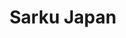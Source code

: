 ---
layout: place
title: Sarku Japan
permalink: /maryland/owings-mills/sarku-japan.html
stateAbbr: MD
stateName: Maryland
cityName: Owings Mills
seo:
  type: restaurant
  links: null
place_id: ChIJN9o3IQwXyIkRky6EJu8-7zk
photos:
  - name: >-
      places/ChIJN9o3IQwXyIkRky6EJu8-7zk/photos/AeeoHcIdr4HObuHLUyWZQO5DmdbN0LuGnI4ReKbylYqNbee6Vxb1QvhLYBWt4BrsQRq9Uo-4NqfVCZOGYtjNCZleVpxR4OiDsQOVH74IVe4i34BJrh3dmFHQOEMd6k5ds6G9hfYd_13m8HRK930mF6m6fjCfhALYxsCV1Noes3uqWUmkoQVh-HKI2KVSGr666jgixEQYnwAoNHxwSQMafv1bstRqo4r8EoZQ2pNSSdJrnAG3MpHKc-P5VGDKiJA1KEptcKkGfm46eEAh_Zgc-gAe_K84rmZwb_T2tN-AKrC52uB0cBm_2UWtX8A8jDiKpFgwYCruE1eF6XWwEfi4Lf3DFD73-d3E8GkxQVTZ1fiDKWSuqk0J-rqChLvf0-uEHUOid-ZHNWQtbmvfMxwkMM4_6T0_7HKOiJCrZ7TtuxnETh_qVDU
    widthPx: 3036
    heightPx: 4048
    authorAttributions:
      - displayName: Joshua Diamond
        uri: https://maps.google.com/maps/contrib/108004362205855896859
        photoUri: >-
          https://lh3.googleusercontent.com/a-/ALV-UjXKCqdD4afqy2tzBBRJxpnuvA3pEXBf6W5w2RCY-f-HgsRDOFml=s100-p-k-no-mo
    flagContentUri: >-
      https://www.google.com/local/imagery/report/?cb_client=maps_api_places.places_api&image_key=!1e10!2sCIHM0ogKEICAgID4mdqm_gE&hl=en-US
    googleMapsUri: >-
      https://www.google.com/maps/place//data=!3m4!1e2!3m2!1sCIHM0ogKEICAgID4mdqm_gE!2e10!4m2!3m1!1s0x89c8170c2137da37:0x39ef3eef26842e93
  - name: >-
      places/ChIJN9o3IQwXyIkRky6EJu8-7zk/photos/AeeoHcIEnHI7G4eWE9hz9eF3H3aMDtAtd-b4PUEBJyFbOj2dA8KikT5zkNk3Nvs-lagxo6w2mfuKq81CHDXqgIkXN5P4PVsuXyJrXl2sY-FpmoYRF9kwMsMcpOLT2bz_xOmEpRDEhgqhbGOmkxxBAjHhoYTPTAA8n1eh2YDz_3iwbdrZP8Bu2X_H3oaDOVIPesRwC2-lAA0YU06C5Si_FIvxN_lvINHldwGHPmjXvUNhKAMc7e4MxNo6PvwatcWUg1oz06DMVxU2uaSfQOGC8gvWa2lvCPJBFBU_73dZ0iUBMil9CM5MFFz-wAE5Ycsws2ECNEQ2UJcd9JP6z1t1Ehfz-dqONpYutZW548KpsU_2p6wSRkqfR_2nr7qfEizIOEpZKqkPE5c6XE5ezU6jspWPlxF9qRiyuarOzmJ-BEI2CFw2WX-9
    widthPx: 2478
    heightPx: 1738
    authorAttributions:
      - displayName: M Jones
        uri: https://maps.google.com/maps/contrib/111108321656294142392
        photoUri: >-
          https://lh3.googleusercontent.com/a/ACg8ocKCM-sRYSKAL7FbyL8xrHQxtzbrUOTHDAskDHp79YgaBelQ-g=s100-p-k-no-mo
    flagContentUri: >-
      https://www.google.com/local/imagery/report/?cb_client=maps_api_places.places_api&image_key=!1e10!2sCIHM0ogKEICAgMDwuJzc0QE&hl=en-US
    googleMapsUri: >-
      https://www.google.com/maps/place//data=!3m4!1e2!3m2!1sCIHM0ogKEICAgMDwuJzc0QE!2e10!4m2!3m1!1s0x89c8170c2137da37:0x39ef3eef26842e93
  - name: >-
      places/ChIJN9o3IQwXyIkRky6EJu8-7zk/photos/AeeoHcLQ6ZFub_FDiWxe7I36cEyL9jhegfWiUvpnvL7bJmVBsNvzh8_8-I7X-UO6a1quITAX91tA5VGEr4LxMU8mF5hwVCJ-qK_iRcUjM4NUzA1RnPDVgIiducrn7KlrF_qYq4ajH3L_MANHN9RZHAkmWUUAKLtyoNfzn0jWUx_0t4ajtzydo0cf6x32tJyGBtK7NAP0HoHnPmpVQ8AclqOVc3Z_OaBECrvuQ1AYxOKXUoRmMTlPjSNYgrNHXQMH-Wpwm9iCCvqgPmZ2NbIzcnJnQj9AErZtErsKgnxQFq8-WIxK0MS_Z5j38wTn1QTN9ZbjGaDEnmAEi3Fc3qOQxMjzxTEDcTbHubVxm14o3qcX0UHR9N8NERMxL3JMTfCOMzqySxH2VWowsGC5M_tH2lTpIZoC6eRfI6IN-3uUvCYvZ6OKTQ
    widthPx: 3072
    heightPx: 4080
    authorAttributions:
      - displayName: Varma
        uri: https://maps.google.com/maps/contrib/100274275776498777415
        photoUri: >-
          https://lh3.googleusercontent.com/a-/ALV-UjUJMsghPo2UIkiJZxI0sCef5_MsqxC3Pjs2Ic_KQLc-M4qd1-DT=s100-p-k-no-mo
    flagContentUri: >-
      https://www.google.com/local/imagery/report/?cb_client=maps_api_places.places_api&image_key=!1e10!2sCIHM0ogKEICAgIDHz8LtUQ&hl=en-US
    googleMapsUri: >-
      https://www.google.com/maps/place//data=!3m4!1e2!3m2!1sCIHM0ogKEICAgIDHz8LtUQ!2e10!4m2!3m1!1s0x89c8170c2137da37:0x39ef3eef26842e93
  - name: >-
      places/ChIJN9o3IQwXyIkRky6EJu8-7zk/photos/AeeoHcKY8Hkn-tZaZSn8kRBSvP9GL3udqjltKQ1UvRWh6pS8iX5n2ZvWHMyae895AUB3SKsrNzOtlSBrXYEVZedsq7HJYBtSxfdLXZRBtnsPDtFmZ5Tuq6InRwuJ_6hFjPrGX8ub40aeHbQGYTZey_jfOrLGsd4v6XjOKfDctBFY7tcI5NbO9-W_Nu6MVZvZIfm8NWhScj0Q1vCcQzo3WtFSXkFx8mphBn7qAW8GVOfvZt5Qt5PneurqNaEjLq_P7nqB-E6UjWCMAUDzHyP14n1LQsh1_iUC3hbXsr1r0G9S-oQClvpV024fYe6l8O9g_VkF2EWyx6HRUYlpd1qSHIdg1icLNizzdkFoi40PvWlRqlRW4uJaMyt-aKWohof7tozpVS9PrzTUNpZjzztoUnCIAqLKP9RSiUU0zbvyE7w
    widthPx: 4032
    heightPx: 3024
    authorAttributions:
      - displayName: Elbek Yusupov
        uri: https://maps.google.com/maps/contrib/103500765981228437064
        photoUri: >-
          https://lh3.googleusercontent.com/a-/ALV-UjUsDrbkIwhGmrHu5LuUu8nKhPpDyf6xnsTxr9d7yTW331FjJjzorw=s100-p-k-no-mo
    flagContentUri: >-
      https://www.google.com/local/imagery/report/?cb_client=maps_api_places.places_api&image_key=!1e10!2sCIHM0ogKEICAgICpp6x7&hl=en-US
    googleMapsUri: >-
      https://www.google.com/maps/place//data=!3m4!1e2!3m2!1sCIHM0ogKEICAgICpp6x7!2e10!4m2!3m1!1s0x89c8170c2137da37:0x39ef3eef26842e93
  - name: >-
      places/ChIJN9o3IQwXyIkRky6EJu8-7zk/photos/AeeoHcIm4L18HxdZGPy-FmEEwwWplNn94EOq9vAlJ8Us6JtCTuQYpwMTXoeC3LqPiDJEQ9-R7kGqOyqTOn3FzBwHcW01dzcxMYEldZSnGsGGJWTKlZCk_BTVE4MjxpE2hAOUNFJ06eSJXv7cW1_qtx5R44b2ln6Xigv4jebktvao1KhUVZJ_KTb8gce0U-3dyLaPcT1vT1TeXX_hBQUs6Ndh3xZ3lKd0MDGZEbkk5vpPN_rXurwlpryxQafwzDJSwll4D_IQgMYa3ulbn6WSCP5AOCklGbPCCgnjHZRBf9ESfeO_3wMMlc2ZMESXllRH4g8ECwVK06HYMOuOaWglLpFBMYXYCb_wiZ1gxdBeJz1eSSSPv4w7PJhtJkSKec37sICJDStdccHaMiazVq6enRcN1FofTbLvFDOG-h7O5VqFrLg
    widthPx: 1920
    heightPx: 1080
    authorAttributions:
      - displayName: James Worthy
        uri: https://maps.google.com/maps/contrib/101112693046886022964
        photoUri: >-
          https://lh3.googleusercontent.com/a-/ALV-UjWUJHKVtUmhIkf0N4b7OZOrgW3n_oQPxrWXU9ht5ryzEAwmAjYR=s100-p-k-no-mo
    flagContentUri: >-
      https://www.google.com/local/imagery/report/?cb_client=maps_api_places.places_api&image_key=!1e10!2sCIHM0ogKEICAgICEk5iRJg&hl=en-US
    googleMapsUri: >-
      https://www.google.com/maps/place//data=!3m4!1e2!3m2!1sCIHM0ogKEICAgICEk5iRJg!2e10!4m2!3m1!1s0x89c8170c2137da37:0x39ef3eef26842e93
  - name: >-
      places/ChIJN9o3IQwXyIkRky6EJu8-7zk/photos/AeeoHcLCBLqk4-eVB6BtMxbjhpDDGEzxL_Dsc3JUehnjXfFYclu76BO5y7z___ZCWIm3FYiaXR0-672HZuy4aW1LoyoVDKtVImUJ4J7bsM3K-_rQBVCxolyZ8UDaJ5U3IaoNODoPWUPronl-ebTsdGNNW2BpSO3oe2ytDoSbeSGHnp4CfIOpRAgUDRozt1zdale35U_PfX5Gu8Fu9XbuCCuezeAJTqwR6-tU0OYxmUOcbL8qQevbgw3foKv8rqIska_LHD9TMe-O_2LYh3KbdUhVif7RWQ84qy41dWjclsMU5y4fTwiy9MkFbdcHbhyDE4HSK1Pw_mAQKxTEatGKCtJeoO3NVVPrH8L5R4YLGOPCqeiab3-vsb1JsuUuoGcbrOFJKkfkFNLH0oyqN95c8IW0tA5m-_UsKRdr8v_A666pzvUYqQ
    widthPx: 4800
    heightPx: 2700
    authorAttributions:
      - displayName: Tripp Tornabene
        uri: https://maps.google.com/maps/contrib/111568671514737963207
        photoUri: >-
          https://lh3.googleusercontent.com/a/ACg8ocLrHMsfA0cHd466ZnJ0mxF3MmAyPoIuc7UgVWAzrgAGsWD7Fg=s100-p-k-no-mo
    flagContentUri: >-
      https://www.google.com/local/imagery/report/?cb_client=maps_api_places.places_api&image_key=!1e10!2sCIHM0ogKEICAgIDEo6zINA&hl=en-US
    googleMapsUri: >-
      https://www.google.com/maps/place//data=!3m4!1e2!3m2!1sCIHM0ogKEICAgIDEo6zINA!2e10!4m2!3m1!1s0x89c8170c2137da37:0x39ef3eef26842e93
  - name: >-
      places/ChIJN9o3IQwXyIkRky6EJu8-7zk/photos/AeeoHcI-s0iW1eHImVAOBbnJxy3RlrtSxGv9oea4dH28eaDtWq1FyWXGpDwkZ2vUMuD6JpTuLBd5a8hKudnDdkgl_yV_ZJ-wsKG5A95yfsqCwn1dVwNcRL-UF9lprDyw1MBASJxxU184_nqBUGU2QwLUtHGKpoghLVuhmGBqE0UX3f1_RlbkPE9YvbxLiFQOapOWaxi1rvvq7INJG_AVs5n2rP1ltZgDMbn_bqM_F10ELP-2cuFxBOll09bavvA_VSsRelc281fhklfyXpu7KD5Qk3xQztMpm3dLqdfxmjYZjFfKvI9lwLmFgCWByq4TWkG-4hUyHEg22hPB3wT6BCeozO6qqVomoyCbegSb9G_0CgWcs0Gh5FBZ0vZd6U1ygE4PCzQPzMaZqWsUDzGEZ6BP5XVZn_ypK0vSYUDLg3QjGnOUQvBw
    widthPx: 3024
    heightPx: 4032
    authorAttributions:
      - displayName: Kevin Diaz
        uri: https://maps.google.com/maps/contrib/100476961326467268266
        photoUri: >-
          https://lh3.googleusercontent.com/a/ACg8ocKC0MXXKwVwcFHVCK7lYSKjdoOKVkQ8erk0Eqw_MI_CWa2KcQ=s100-p-k-no-mo
    flagContentUri: >-
      https://www.google.com/local/imagery/report/?cb_client=maps_api_places.places_api&image_key=!1e10!2sCIHM0ogKEICAgICE5OTz-gE&hl=en-US
    googleMapsUri: >-
      https://www.google.com/maps/place//data=!3m4!1e2!3m2!1sCIHM0ogKEICAgICE5OTz-gE!2e10!4m2!3m1!1s0x89c8170c2137da37:0x39ef3eef26842e93
  - name: >-
      places/ChIJN9o3IQwXyIkRky6EJu8-7zk/photos/AeeoHcIZq8uPQl4wzEqPcrFVxn8uGPoWOY6JbH8gORqfGAsQScah7BjxN5XjU0ytLTL7O9p7uh6w-IbLJqPa_j45YjQYKwxYCthfRbqWYvXZic_qEeNmfI-c2d7zHZeVu1ftKjnLZRjOSQsHoVmhIBXVxrIlVS2v7cyFWHtSpqAfNBWMrTucVssQg0tYDL6ovakTmwCoQtFsm9YEqBFNi7dVHzwpbZ2zt3xDrQ_KWYQNeJ5YgE-qHGJs-g7o-ol9aDJT4DjcPJfbRTBmyzSMErJOFMOlvXSeTb_A8i3DQKUcJ2SCJzSLY8S_JbqsBB4bq0E_bvJhYuxyNBjTDyJT_hwmns_gEDtflytB6E8ljgVhTnWjAQ3NVspVFrE3NbHx9QcOmZ2qb_sOtowvdorDGVUq5ui2zrs01OIsihNzhyeOUc4miCzZ
    widthPx: 4032
    heightPx: 3024
    authorAttributions:
      - displayName: Elbek Yusupov
        uri: https://maps.google.com/maps/contrib/103500765981228437064
        photoUri: >-
          https://lh3.googleusercontent.com/a-/ALV-UjUsDrbkIwhGmrHu5LuUu8nKhPpDyf6xnsTxr9d7yTW331FjJjzorw=s100-p-k-no-mo
    flagContentUri: >-
      https://www.google.com/local/imagery/report/?cb_client=maps_api_places.places_api&image_key=!1e10!2sCIHM0ogKEICAgICpp6z7gAE&hl=en-US
    googleMapsUri: >-
      https://www.google.com/maps/place//data=!3m4!1e2!3m2!1sCIHM0ogKEICAgICpp6z7gAE!2e10!4m2!3m1!1s0x89c8170c2137da37:0x39ef3eef26842e93
  - name: >-
      places/ChIJN9o3IQwXyIkRky6EJu8-7zk/photos/AeeoHcJP_ziFTlsbfNPbCRFTet3alp8bimczCsDrWUn3ZopAVCyi9nmLTOyJKdC5SrgvsigROt5XJUsdEq1Cdpg3wOU86CRypyb_7gn60QWbpzqg1REeTz7PjZiA_gzr-U_ksn1hwJxiteYtD9OjcbQvH7FtxQuDphEmVJv_f4I1pb4RvfjYhozV_3GGRGthQfu_jtSTfgR2pz1anybSlQBSgyCPZhDw0sVZN61JrPsIiFg6WC4sYpDqvoXjJ_osqvMPXjxA-0DEZ5qSEw6YBm99XARKnCtHxLrgdQzPU3Dw3ykJIAITC2HgY231aVAOa3lkPUWyF31rhjct2l4h6cTzbloSKNINbiwec2_IU4uT0qNRsC2qYz_un9l0UDIMC16qit_Jmp9af2QxQuxkvBIO6SYHBSCtPuXTWc4asHqEnVQ
    widthPx: 1080
    heightPx: 1920
    authorAttributions:
      - displayName: Jose Carlos Cordoba
        uri: https://maps.google.com/maps/contrib/111549764321697999220
        photoUri: >-
          https://lh3.googleusercontent.com/a-/ALV-UjW1xZga05I0Crl6TMh3mqiUeRIT775ZH1k0u_s2XqQ5ZXvjX8gEkg=s100-p-k-no-mo
    flagContentUri: >-
      https://www.google.com/local/imagery/report/?cb_client=maps_api_places.places_api&image_key=!1e10!2sCIHM0ogKEICAgICErbPAcQ&hl=en-US
    googleMapsUri: >-
      https://www.google.com/maps/place//data=!3m4!1e2!3m2!1sCIHM0ogKEICAgICErbPAcQ!2e10!4m2!3m1!1s0x89c8170c2137da37:0x39ef3eef26842e93
  - name: >-
      places/ChIJN9o3IQwXyIkRky6EJu8-7zk/photos/AeeoHcIyURpWgI2t3HghQyU43FxPqiPMWjRtRAKNnWtQo-GspT-eOkyUxCWtisy8ISJ5DsrRVFHhBXLuXcl5nF6dqVOoKRuL0VPuYCobNR4gdLcH-53PdzKW1oJfHtY9WJtG4sbZaDCO06RfOHN9_qoaAZiJGQKErBWFWyxwPvnjR3-yxqWuo0VzaeEACDkhfEN4AqvgSD1mzsHRKlEtfbiBjxuaQl9XhZfkTFWV4FvBT1tV0-0Whqy1AwRb3Kl48g1iU_tZhvZRdQrGrSIs1mnGkXwr0HdOcOxiW0OT31UOT8GxM3eb50V8yTC5VPpqVOg9PGEEbKzr1Sm2iKQ3u_zhR39M6CSMaUrtDvc6ICXyKMcJUvrYVAu_MpGPWuhECgwn8vysAhtP-_ZRD1q_QlU5lM--BZCWVmMf9gXyf_6HDYrJIvxr
    widthPx: 3024
    heightPx: 4032
    authorAttributions:
      - displayName: MB Umucspring2016
        uri: https://maps.google.com/maps/contrib/101197100999107210826
        photoUri: >-
          https://lh3.googleusercontent.com/a/ACg8ocID8-r-9SNZXLeqetc3yUnGjww3pZh7xAJ3OSVRB4rzzcb0XA=s100-p-k-no-mo
    flagContentUri: >-
      https://www.google.com/local/imagery/report/?cb_client=maps_api_places.places_api&image_key=!1e10!2sCIHM0ogKEICAgICGwtyf2gE&hl=en-US
    googleMapsUri: >-
      https://www.google.com/maps/place//data=!3m4!1e2!3m2!1sCIHM0ogKEICAgICGwtyf2gE!2e10!4m2!3m1!1s0x89c8170c2137da37:0x39ef3eef26842e93
address: 'Foundry Row, 10132 Reisterstown Rd #10, Owings Mills, MD 21117, USA'
street: 'Foundry Row,10132 Reisterstown Rd #10'
city: Owings Mills
state: MD
zip: '21117'
country: USA
neighborhood: null
latitude: '39.413163'
longitude: '-76.772350'
accessibility_options:
  wheelchairAccessibleParking: true
  wheelchairAccessibleEntrance: true
  wheelchairAccessibleRestroom: true
  wheelchairAccessibleSeating: true
business_status: OPERATIONAL
name: Sarku Japan
google_maps_links:
  directionsUri: >-
    https://www.google.com/maps/dir//''/data=!4m7!4m6!1m1!4e2!1m2!1m1!1s0x89c8170c2137da37:0x39ef3eef26842e93!3e0
  placeUri: https://maps.google.com/?cid=4174624576460041875
  writeAReviewUri: >-
    https://www.google.com/maps/place//data=!4m3!3m2!1s0x89c8170c2137da37:0x39ef3eef26842e93!12e1
  reviewsUri: >-
    https://www.google.com/maps/place//data=!4m4!3m3!1s0x89c8170c2137da37:0x39ef3eef26842e93!9m1!1b1
  photosUri: >-
    https://www.google.com/maps/place//data=!4m3!3m2!1s0x89c8170c2137da37:0x39ef3eef26842e93!10e5
primary_type: Japanese Restaurant
opening_hours:
  regular: null
  current: null
secondary_opening_hours:
  regular:
    weekdayDescriptions: null
    type: null
  current:
    weekdayDescriptions: null
    type: null
phone: null
price_level: null
price_range: null
rating: null
rating_count: 0
website: null
description: >-
  Discover Sarku Japan in Owings Mills, MD$$$Nestled in Owings Mills, MD, Sarku
  Japan offers a delightful array of Japanese fast food options that highlight
  fresh, made-to-order dishes in a relaxed environment. This spot stands out for
  its focus on authentic flavors, including flavorful teriyaki and a variety of
  sushi options that appeal to those seeking quick yet satisfying Japanese
  places near me. With an emphasis on accessibility, the restaurant features
  convenient features like wheelchair-accessible seating and entrances, making
  it easy for everyone to enjoy a casual meal. Patrons can explore a menu that
  balances speed and quality, perfect for anyone hunting for top-rated sushi
  restaurants in the area. Whether you're grabbing a bite on the go or dining
  in, the vibrant atmosphere adds to the overall appeal of this local favorite.
generative_summary: >-
  Discover Sarku Japan in Owings Mills, MD$$$Nestled in Owings Mills, MD, Sarku
  Japan offers a delightful array of Japanese fast food options that highlight
  fresh, made-to-order dishes in a relaxed environment. This spot stands out for
  its focus on authentic flavors, including flavorful teriyaki and a variety of
  sushi options that appeal to those seeking quick yet satisfying Japanese
  places near me. With an emphasis on accessibility, the restaurant features
  convenient features like wheelchair-accessible seating and entrances, making
  it easy for everyone to enjoy a casual meal. Patrons can explore a menu that
  balances speed and quality, perfect for anyone hunting for top-rated sushi
  restaurants in the area. Whether you're grabbing a bite on the go or dining
  in, the vibrant atmosphere adds to the overall appeal of this local favorite.
generative_disclosure: Summarized by AI using the Grok-3-Mini model.
reviews: null
review_summary: >-
  What Customers Are Buzzing About$$$Folks heading to sushi spots like this one
  often rave about the fresh ingredients and speedy service that make grabbing a
  quick teriyaki or sushi roll feel effortless and enjoyable. Many share that
  the portions are generous and the flavors hit the spot, especially for
  families or groups looking for reliable options in a casual setting. While
  some mention the simplicity of the menu keeps things straightforward, others
  appreciate how it's a solid choice for everyday cravings without any major
  letdowns. Overall, it's clear that visitors love the convenience and taste,
  making it a go-to for anyone searching for sushi near me in a welcoming vibe.
  If you're in the mood for something tasty and unpretentious, this place tends
  to deliver a positive experience that keeps people coming back for more.
review_disclosure: Summarized by AI using the Grok-3-Mini model.
parking_options: null
payment_options: null
allow_dogs: null
curbside_pickup: null
delivery: null
dine_in: null
good_for_children: null
good_for_groups: null
good_for_sports: null
live_music: null
menu_for_children: null
outdoor_seating: null
reservable: null
restroom: null
serves_beer: null
serves_breakfast: null
serves_brunch: null
serves_cocktails: null
serves_coffee: null
serves_dinner: null
serves_dessert: null
serves_lunch: null
serves_vegetarian_food: null
serves_wine: null
takeout: null
update_category: pro
places_description: null

---